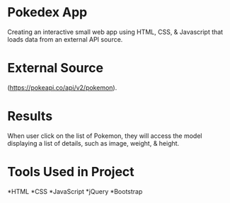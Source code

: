 # Pokedex App

Creating an interactive small web app using HTML, CSS, & Javascript that loads data from an external API source.

# External Source

(https://pokeapi.co/api/v2/pokemon).

# Results

When user click on the list of Pokemon, they will access the model displaying a list of details, such as image, weight, & height.

# Tools Used in Project
*HTML
*CSS
*JavaScript
*jQuery
*Bootstrap
